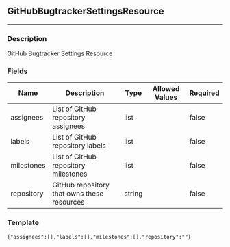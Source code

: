 ## GitHubBugtrackerSettingsResource
---
### Description
GitHub Bugtracker Settings Resource
### Fields
| Name | Description | Type | Allowed Values | Required |
| ---- | ----------- | ---- | -------------- | -------- |
| assignees | List of GitHub repository assignees | list |  | false |
| labels | List of GitHub repository labels | list |  | false |
| milestones | List of GitHub repository milestones | list |  | false |
| repository | GitHub repository that owns these resources | string |  | false |
### Template
```
{"assignees":[],"labels":[],"milestones":[],"repository":""}
```
